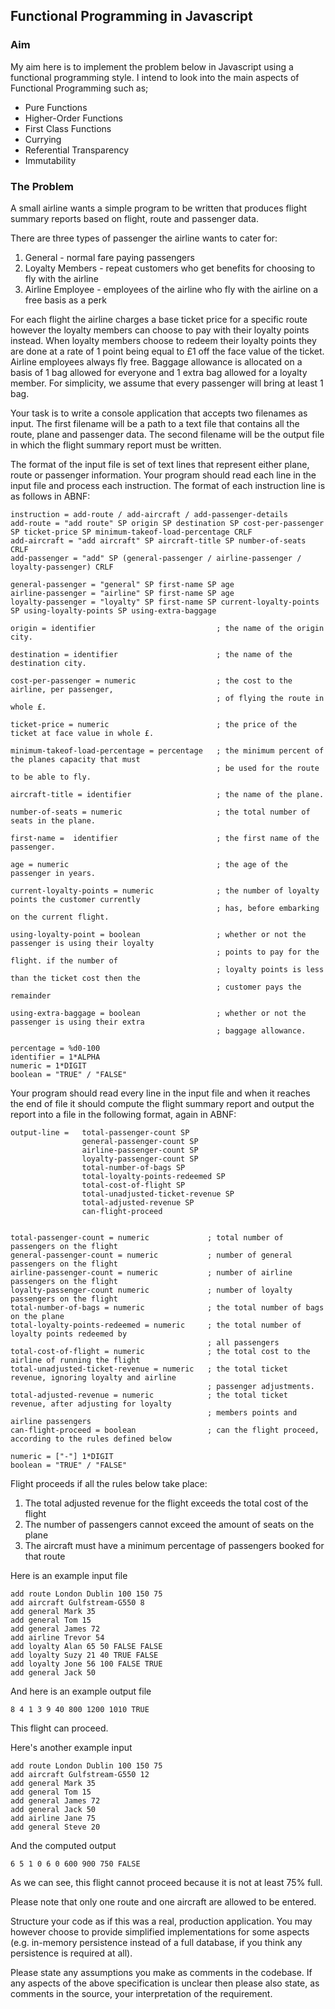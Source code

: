 ## Functional Programming in Javascript

### Aim

My aim here is to implement the problem below in Javascript using a functional programming style. I intend to look into the main aspects of Functional Programming such as;
* Pure Functions
* Higher-Order Functions
* First Class Functions
* Currying
* Referential Transparency
* Immutability


### The Problem

A small airline wants a simple program to be written that produces flight summary reports based on flight, route and passenger data.

There are three types of passenger the airline wants to cater for:  
1. General - normal fare paying passengers   
2. Loyalty Members - repeat customers who get benefits for choosing to fly with the airline   
3. Airline Employee - employees of the airline who fly with the airline on a free basis as a perk  

For each flight the airline charges a base ticket price for a specific route however the loyalty members can choose to pay with their loyalty points instead. When loyalty members choose to redeem their loyalty points they are done at a rate of 1 point being equal to £1 off the face value of the ticket.  Airline employees always fly free. Baggage allowance is allocated on a basis of 1 bag allowed for everyone and 1 extra bag allowed for a loyalty member. For simplicity, we assume that every passenger will bring at least 1 bag.

Your task is to write a console application that accepts two filenames as input. The first filename will be a path to a text file that contains all the route, plane and passenger data. The second filename will be the output file in which the flight summary report must be written.

The format of the input file is set of text lines that represent either plane, route or passenger information. Your program should read each line in the input file and process each instruction. The format of each instruction line is as follows in ABNF:

```
instruction = add-route / add-aircraft / add-passenger-details
add-route = "add route" SP origin SP destination SP cost-per-passenger SP ticket-price SP minimum-takeof-load-percentage CRLF
add-aircraft = "add aircraft" SP aircraft-title SP number-of-seats CRLF
add-passenger = "add" SP (general-passenger / airline-passenger / loyalty-passenger) CRLF

general-passenger = "general" SP first-name SP age
airline-passenger = "airline" SP first-name SP age
loyalty-passenger = "loyalty" SP first-name SP current-loyalty-points SP using-loyalty-points SP using-extra-baggage

origin = identifier                           ; the name of the origin city.

destination = identifier                      ; the name of the destination city.

cost-per-passenger = numeric                  ; the cost to the airline, per passenger,
                                              ; of flying the route in whole £.

ticket-price = numeric                        ; the price of the ticket at face value in whole £.

minimum-takeof-load-percentage = percentage   ; the minimum percent of the planes capacity that must
                                              ; be used for the route to be able to fly.

aircraft-title = identifier                   ; the name of the plane.

number-of-seats = numeric                     ; the total number of seats in the plane.

first-name =  identifier                      ; the first name of the passenger.

age = numeric                                 ; the age of the passenger in years.

current-loyalty-points = numeric              ; the number of loyalty points the customer currently
                                              ; has, before embarking on the current flight.

using-loyalty-point = boolean                 ; whether or not the passenger is using their loyalty
                                              ; points to pay for the flight. if the number of
                                              ; loyalty points is less than the ticket cost then the
                                              ; customer pays the remainder

using-extra-baggage = boolean                 ; whether or not the passenger is using their extra
                                              ; baggage allowance.

percentage = %d0-100
identifier = 1*ALPHA
numeric = 1*DIGIT
boolean = "TRUE" / "FALSE"
```

Your program should read every line in the input file and when it reaches the end of file it should compute the flight summary report and output the report into a file in the following format, again in ABNF:
```  
output-line =   total-passenger-count SP  
                general-passenger-count SP
                airline-passenger-count SP
                loyalty-passenger-count SP
                total-number-of-bags SP
                total-loyalty-points-redeemed SP  
                total-cost-of-flight SP
                total-unadjusted-ticket-revenue SP
                total-adjusted-revenue SP
                can-flight-proceed


total-passenger-count = numeric             ; total number of passengers on the flight
general-passenger-count = numeric           ; number of general passengers on the flight
airline-passenger-count = numeric           ; number of airline passengers on the flight
loyalty-passenger-count numeric             ; number of loyalty passengers on the flight
total-number-of-bags = numeric              ; the total number of bags on the plane
total-loyalty-points-redeemed = numeric     ; the total number of loyalty points redeemed by
                                            ; all passengers
total-cost-of-flight = numeric              ; the total cost to the airline of running the flight
total-unadjusted-ticket-revenue = numeric   ; the total ticket revenue, ignoring loyalty and airline
                                            ; passenger adjustments.
total-adjusted-revenue = numeric            ; the total ticket revenue, after adjusting for loyalty
                                            ; members points and airline passengers
can-flight-proceed = boolean                ; can the flight proceed, according to the rules defined below

numeric = ["-"] 1*DIGIT
boolean = "TRUE" / "FALSE"
```

Flight proceeds if all the rules below take place:  
1. The total adjusted revenue for the flight exceeds the total cost of the flight  
2. The number of passengers cannot exceed the amount of seats on the plane  
3. The aircraft must have a minimum percentage of passengers booked for that route  

Here is an example input file
```
add route London Dublin 100 150 75
add aircraft Gulfstream-G550 8
add general Mark 35     
add general Tom 15      
add general James 72      
add airline Trevor 54     
add loyalty Alan 65 50 FALSE FALSE  
add loyalty Suzy 21 40 TRUE FALSE
add loyalty Jone 56 100 FALSE TRUE  
add general Jack 50       
```
And here is an example output file
```
8 4 1 3 9 40 800 1200 1010 TRUE
```
This flight can proceed.

Here's another example input
```
add route London Dublin 100 150 75
add aircraft Gulfstream-G550 12
add general Mark 35     
add general Tom 15      
add general James 72      
add general Jack 50       
add airline Jane 75     
add general Steve 20      
```
And the computed output
```
6 5 1 0 6 0 600 900 750 FALSE
```  
As we can see, this flight cannot proceed because it is not at least 75% full.

Please note that only one route and one aircraft are allowed to be entered.

Structure your code as if this was a real, production application. You may however choose to provide simplified implementations for some aspects (e.g. in-memory persistence instead of a full database, if you think any persistence is required at all).

Please state any assumptions you make as comments in the codebase. If any aspects of the above specification is unclear then please also state, as comments in the source, your interpretation of the requirement.
